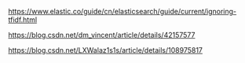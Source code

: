 https://www.elastic.co/guide/cn/elasticsearch/guide/current/ignoring-tfidf.html

https://blog.csdn.net/dm_vincent/article/details/42157577


https://blog.csdn.net/LXWalaz1s1s/article/details/108975817
